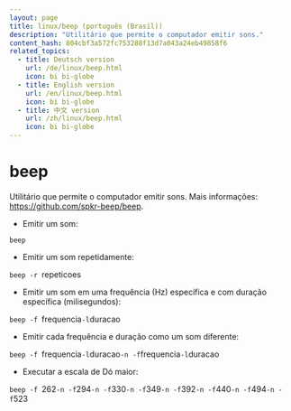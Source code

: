 ```yaml
---
layout: page
title: linux/beep (português (Brasil))
description: "Utilitário que permite o computador emitir sons."
content_hash: 804cbf3a572fc753288f13d7a043a24eb49858f6
related_topics:
  - title: Deutsch version
    url: /de/linux/beep.html
    icon: bi bi-globe
  - title: English version
    url: /en/linux/beep.html
    icon: bi bi-globe
  - title: 中文 version
    url: /zh/linux/beep.html
    icon: bi bi-globe
---
```

# beep

Utilitário que permite o computador emitir sons.
Mais informações: <https://github.com/spkr-beep/beep>.

- Emitir um som:

`beep`

- Emitir um som repetidamente:

`beep -r `<span class="tldr-var badge badge-pill bg-dark-lm bg-white-dm text-white-lm text-dark-dm font-weight-bold">repeticoes</span>

- Emitir um som em uma frequência (Hz) específica e com duração específica (milisegundos):

`beep -f `<span class="tldr-var badge badge-pill bg-dark-lm bg-white-dm text-white-lm text-dark-dm font-weight-bold">frequencia</span>` -l `<span class="tldr-var badge badge-pill bg-dark-lm bg-white-dm text-white-lm text-dark-dm font-weight-bold">duracao</span>

- Emitir cada frequência e duração como um som diferente:

`beep -f `<span class="tldr-var badge badge-pill bg-dark-lm bg-white-dm text-white-lm text-dark-dm font-weight-bold">frequencia</span>` -l `<span class="tldr-var badge badge-pill bg-dark-lm bg-white-dm text-white-lm text-dark-dm font-weight-bold">duracao</span>` -n -f `<span class="tldr-var badge badge-pill bg-dark-lm bg-white-dm text-white-lm text-dark-dm font-weight-bold">frequencia</span>` -l `<span class="tldr-var badge badge-pill bg-dark-lm bg-white-dm text-white-lm text-dark-dm font-weight-bold">duracao</span>

- Executar a escala de Dó maior:

`beep -f `<span class="tldr-var badge badge-pill bg-dark-lm bg-white-dm text-white-lm text-dark-dm font-weight-bold">262</span>` -n -f `<span class="tldr-var badge badge-pill bg-dark-lm bg-white-dm text-white-lm text-dark-dm font-weight-bold">294</span>` -n -f `<span class="tldr-var badge badge-pill bg-dark-lm bg-white-dm text-white-lm text-dark-dm font-weight-bold">330</span>` -n -f `<span class="tldr-var badge badge-pill bg-dark-lm bg-white-dm text-white-lm text-dark-dm font-weight-bold">349</span>` -n -f `<span class="tldr-var badge badge-pill bg-dark-lm bg-white-dm text-white-lm text-dark-dm font-weight-bold">392</span>` -n -f `<span class="tldr-var badge badge-pill bg-dark-lm bg-white-dm text-white-lm text-dark-dm font-weight-bold">440</span>` -n -f `<span class="tldr-var badge badge-pill bg-dark-lm bg-white-dm text-white-lm text-dark-dm font-weight-bold">494</span>` -n -f `<span class="tldr-var badge badge-pill bg-dark-lm bg-white-dm text-white-lm text-dark-dm font-weight-bold">523</span>
